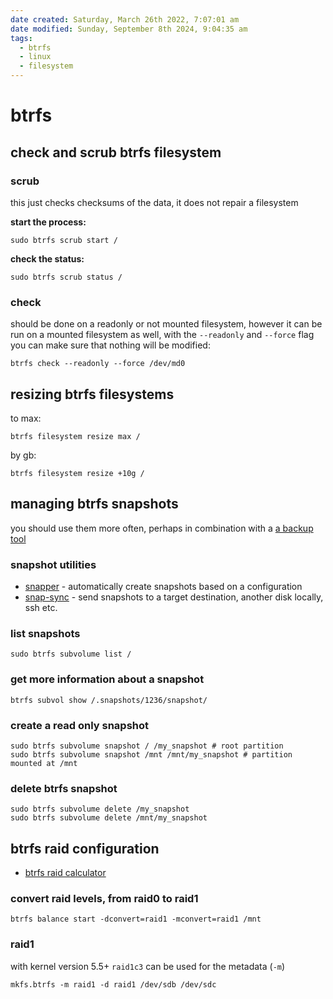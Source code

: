 ```yaml
---
date created: Saturday, March 26th 2022, 7:07:01 am
date modified: Sunday, September 8th 2024, 9:04:35 am
tags:
  - btrfs
  - linux
  - filesystem
---
```


# btrfs

## check and scrub btrfs filesystem

### scrub

this just checks checksums of the data, it does not repair a filesystem

**start the process:**

```shell
sudo btrfs scrub start /
```

**check the status:**

```shell
sudo btrfs scrub status /
```

### check

should be done on a readonly or not mounted filesystem, however it can be run on a mounted filesystem as well, with the `--readonly` and `--force` flag you can make sure that nothing will be modified:

```shell
btrfs check --readonly --force /dev/md0
```

## resizing btrfs filesystems

to max:

```shell
btrfs filesystem resize max /
```

by gb:

```shell
btrfs filesystem resize +10g /
```

## managing btrfs snapshots

you should use them more often, perhaps in combination with a [a backup tool](restic.md)

### snapshot utilities

- [snapper](https://github.com/openSUSE/snapper) - automatically create snapshots based on a configuration
- [snap-sync](https://github.com/baod-rate/snap-sync) - send snapshots to a target destination, another disk locally, ssh etc.

### list snapshots

```shell
sudo btrfs subvolume list /
```

### get more information about a snapshot

```shell
btrfs subvol show /.snapshots/1236/snapshot/
```

### create a read only snapshot

```shell
sudo btrfs subvolume snapshot / /my_snapshot # root partition
sudo btrfs subvolume snapshot /mnt /mnt/my_snapshot # partition mounted at /mnt
```

### delete btrfs snapshot

```shell
sudo btrfs subvolume delete /my_snapshot
sudo btrfs subvolume delete /mnt/my_snapshot
```

## btrfs raid configuration

- [btrfs raid calculator](https://carfax.org.uk/btrfs-usage/)

### convert raid levels, from raid0 to raid1

```shell
btrfs balance start -dconvert=raid1 -mconvert=raid1 /mnt
```

### raid1

with kernel version 5.5+ `raid1c3` can be used for the metadata (`-m`)

```shell
mkfs.btrfs -m raid1 -d raid1 /dev/sdb /dev/sdc
```
